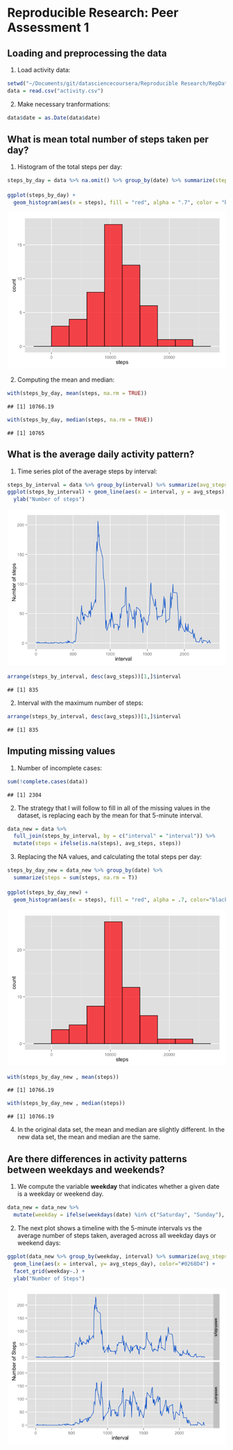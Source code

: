 # Reproducible Research: Peer Assessment 1

## Loading and preprocessing the data

1. Load activity data:

```r
setwd("~/Documents/git/datasciencecoursera/Reproducible Research/RepData_PeerAssessment1")
data = read.csv("activity.csv")
```
2. Make necessary tranformations:

```r
data$date = as.Date(data$date)
```
## What is mean total number of steps taken per day?
1. Histogram of the total steps per day:

```r
steps_by_day = data %>% na.omit() %>% group_by(date) %>% summarize(steps = sum(steps, na.rm = T)) 

ggplot(steps_by_day) + 
  geom_histogram(aes(x = steps), fill = "red", alpha = ".7", color = "black", binwidth = 3000)
```

![](PA1_template_files/figure-html/unnamed-chunk-4-1.png) 

2. Computing the mean and median:

```r
with(steps_by_day, mean(steps, na.rm = TRUE))
```

```
## [1] 10766.19
```

```r
with(steps_by_day, median(steps, na.rm = TRUE))
```

```
## [1] 10765
```

## What is the average daily activity pattern?
1. Time series plot of the average steps by interval:

```r
steps_by_interval = data %>% group_by(interval) %>% summarize(avg_steps = mean(steps, na.rm = T)) 
ggplot(steps_by_interval) + geom_line(aes(x = interval, y = avg_steps), color = "#0268D4") +
  ylab("Number of steps")
```

![](PA1_template_files/figure-html/unnamed-chunk-6-1.png) 

```r
arrange(steps_by_interval, desc(avg_steps))[1,]$interval
```

```
## [1] 835
```
2. Interval with the maximum number of steps: 

```r
arrange(steps_by_interval, desc(avg_steps))[1,]$interval
```

```
## [1] 835
```
## Imputing missing values
1. Number of incomplete cases:

```r
sum(!complete.cases(data))  
```

```
## [1] 2304
```

2. The strategy that I will follow to fill in all of the missing values in the dataset, is replacing each by the mean for that 5-minute interval. 

```r
data_new = data %>% 
  full_join(steps_by_interval, by = c("interval" = "interval")) %>% 
  mutate(steps = ifelse(is.na(steps), avg_steps, steps))
```
3. Replacing the NA values, and calculating the total steps per day:

```r
steps_by_day_new = data_new %>% group_by(date) %>% 
  summarize(steps = sum(steps, na.rm = T)) 

ggplot(steps_by_day_new) + 
  geom_histogram(aes(x = steps), fill = "red", alpha = .7, color="black", binwidth = 3000)
```

![](PA1_template_files/figure-html/unnamed-chunk-10-1.png) 

```r
with(steps_by_day_new , mean(steps))
```

```
## [1] 10766.19
```

```r
with(steps_by_day_new , median(steps))
```

```
## [1] 10766.19
```

4. In the original data set, the mean and median are slightly different. In the new data set, the mean and median are the same.

## Are there differences in activity patterns between weekdays and weekends?
1. We compute the variable **weekday** that indicates whether a given date is a weekday or weekend day.

```r
data_new = data_new %>% 
  mutate(weekday = ifelse(weekdays(date) %in% c("Saturday", "Sunday"), "weekend", "weekdays" ))
```
2. The next plot shows a timeline with the 5-minute intervals vs the average number of steps taken, averaged across all weekday days or weekend days:

```r
ggplot(data_new %>% group_by(weekday, interval) %>% summarize(avg_steps_day = mean(steps))) + 
  geom_line(aes(x = interval, y= avg_steps_day), color="#0268D4") + 
  facet_grid(weekday~.) + 
  ylab("Number of Steps")
```

![](PA1_template_files/figure-html/unnamed-chunk-12-1.png) 

